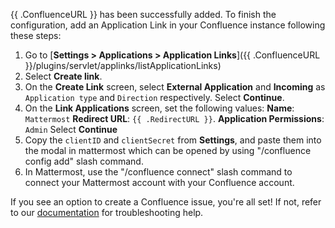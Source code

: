 {{ .ConfluenceURL }} has been successfully added. To finish the configuration, add an Application Link in your Confluence instance following these steps:

1. Go to [**Settings > Applications > Application
   Links**]({{ .ConfluenceURL }}/plugins/servlet/applinks/listApplicationLinks)
2. Select **Create link**.
3. On the **Create Link** screen, select **External Application** and **Incoming** as
   `Application type` and `Direction` respectively. Select **Continue**.
4. On the **Link Applications** screen, set the following values:
**Name**: `Mattermost`
**Redirect URL**: ```{{ .RedirectURL }}```.
**Application Permissions**: `Admin`
Select **Continue**
5. Copy the `clientID` and `clientSecret` from **Settings**, and paste them into the modal in mattermost which can be opened by using "/confluence config add" slash command.
6. In Mattermost, use the "/confluence connect" slash command to connect your Mattermost account with your
   Confluence account.

If you see an option to create a Confluence issue, you're all set! If not, refer to our [documentation](https://mattermost.gitbook.io/plugin-confluence) for troubleshooting help.
